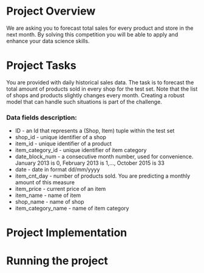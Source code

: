 
# Project Overview


We are asking you to forecast total sales for every product and store in the next month. By solving this competition you will be able to apply and enhance your data science skills.
#  Project Tasks
You are provided with daily historical sales data. The task is to forecast the total amount of products sold in every shop for the test set. Note that the list of shops and products slightly changes every month. Creating a robust model that can handle such situations is part of the challenge.

###  Data fields description:
* ID - an Id that represents a (Shop, Item) tuple within the test set
* shop_id - unique identifier of a shop
* item_id - unique identifier of a product
* item_category_id - unique identifier of item category
* date_block_num - a consecutive month number, used for convenience. January 2013 is 0, February 2013 is 1,..., October 2015 is 33
* date - date in format dd/mm/yyyy
* item_cnt_day - number of products sold. You are predicting a monthly amount of this measure
* item_price - current price of an item
* item_name - name of item
* shop_name - name of shop
* item_category_name - name of item category


# Project Implementation


# Running the project
